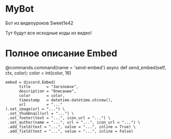 # MyBot
Бот из видеоуроков Sweet1e42

Тут будут все исходные коды из видео!

# Полное описание Embed

@commands.command(name = 'send-embed')
async def send_embed(self, ctx, color):
    color = int(color, 16)
    
    embed = discord.Embed(
          title       = "Заголовок",
          description = "Описание",
          color       = color,
          timestump   = datetime.datetime.utcnow(),
          url         = "..."
    ).set_image(url = "...") \
     .set_thumbnail(url = "...") \
     .set_footer(text = "...", icon_url = "...") \
     .set_author(name = "...", url = "...", icon_url = "...") \ 
     .add_field(text = "...", value = "...", inline = True) \ 
     .add_field(text = "...", value = "...", inline = False) 
